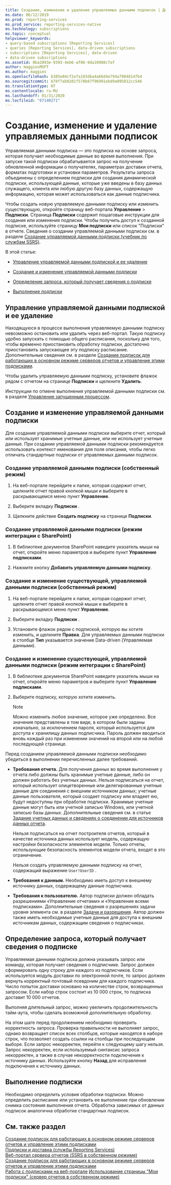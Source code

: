 ```yaml
---
title: Создание, изменение и удаление управляемых данными подписок | Документы Майкрософт
ms.date: 06/12/2019
ms.prod: reporting-services
ms.prod_service: reporting-services-native
ms.technology: subscriptions
ms.topic: conceptual
helpviewer_keywords:
- query-based subscriptions [Reporting Services]
- queries [Reporting Services], data-driven subscriptions
- subscriptions [Reporting Services], data-driven
- data-driven subscriptions
ms.assetid: 0ba2093e-9393-4eb6-af06-9da10988cfaf
author: maggiesMSFT
ms.author: maggies
ms.openlocfilehash: b385e04cf2efa103dba4a66d4e794a7984814fb4
ms.sourcegitcommit: b78f7ab9281f570b87f96991ebd9a095812cc546
ms.translationtype: HT
ms.contentlocale: ru-RU
ms.lasthandoff: 01/31/2020
ms.locfileid: "67140271"
---
```

# <a name="create-modify-and-delete-data-driven-subscriptions"></a>Создание, изменение и удаление управляемых данными подписок
  Управляемая данными подписка — это подписка на основе запроса, которая получает необходимые данные во время выполнения. При запуске такой подписки обрабатывается запрос на получение обновленной информации о получателях, параметрах доставки отчета, форматах подготовки и установки параметров. Результаты запроса объединены с определением подписки для создания динамической подписки, использующей данные, которые уже введены в базу данных служащего, клиента или любую другую базу данных, содержащую информацию, которая может использоваться как данные подписчика.  
  
 Чтобы создать новую управляемую данными подписку или изменить существующую, откройте страницу веб-портала **Управление** > **Подписки**. Страница **Подписки** содержит пошаговые инструкции для создания или изменения подписки. Чтобы получить доступ к созданной подписке, используйте страницу **Мои подписки** или список "Подписки" в отчете. Сведения о создании управляемой данными подписки см. в разделе [Создание управляемой данными подписки (учебник по службам SSRS)](../../reporting-services/create-a-data-driven-subscription-ssrs-tutorial.md).  
  
 В этой статье:  
  
-   [Управление управляемой данными подпиской и ее удаление](#bkmk_manage_and_delete)  
  
-   [Создание и изменение управляемой данными подписки](#bkmk_create_and_modify)  
  
-   [Определение запроса, который получает сведения о подписке](#bkmk_define_query)  
  
-   [Выполнение подписки](#bkmk_run_subscription)  
  
##  <a name="bkmk_manage_and_delete"></a> Управление управляемой данными подпиской и ее удаление  
 Находящуюся в процессе выполнения управляемую данными подписку невозможно остановить или удалить через веб-портал. Такую подписку удобно запускать с помощью общего расписания, поскольку для того, чтобы временно приостановить обработку подписки, достаточно приостановить запускающее эту подписку расписание. Дополнительные сведения см. в разделе [Создание подписок для работающих в основном режиме серверов отчетов и управление этими подписками](../../reporting-services/subscriptions/create-and-manage-subscriptions-for-native-mode-report-servers.md).  
  
 Чтобы удалить управляемую данными подписку, установите флажок рядом с отчетом на странице **Подписки** и щелкните **Удалить**.  
  
 Инструкции по отмене выполнения управляемой данными подписки см. в разделе [Управление запущенным процессом](../../reporting-services/subscriptions/manage-a-running-process.md).  
  
##  <a name="bkmk_create_and_modify"></a> Создание и изменение управляемой данными подписки  
 Для создания управляемой данными подписки выберите отчет, который или использует хранимые учетные данные, или не использует учетные данные. При создании управляемой данными подписки рекомендуется использовать контекст именования для поля описания, чтобы легко отличать стандартные подписки от управляемых данными подписок.  
  
### <a name="to-create-a-data-driven-subscription-native-mode"></a>Создание управляемой данными подписки (собственный режим)  
  
1. На веб-портале перейдите к папке, которая содержит отчет, щелкните отчет правой кнопкой мыши и выберите в раскрывающемся меню пункт **Управление**.  
  
2. Выберите вкладку **Подписки** .  
  
3. Щелкните действие **Создать подписку** на странице **Подписки**.  
  
### <a name="to-create-a-data-driven-subscription-sharepoint-mode"></a>Создание управляемой данными подписки (режим интеграции с SharePoint)  
  
1. В библиотеке документов SharePoint наведите указатель мыши на отчет, откройте меню параметров и выберите пункт **Управление подписками**.  
  
2. Нажмите кнопку **Добавить управляемую данными подписку**.  
  
### <a name="to-modify-an-existing-data-driven-subscription-native-mode"></a>Создание и изменение существующей, управляемой данными подписки (собственный режим)  
  
1. На веб-портале перейдите к папке, которая содержит отчет, щелкните отчет правой кнопкой мыши и выберите в раскрывающемся меню пункт **Управление**.  
  
2. Выберите вкладку **Подписки** .  
  
3. Установите флажок рядом с подпиской, которую вы хотите изменить, и щелкните **Правка**. Для управляемых данными подписки в столбце **Тип** указывается значение Data-driven (Управляемая данными).  
  
### <a name="to-modify-an-existing-data-driven-subscription-sharepoint-mode"></a>Создание и изменение существующей, управляемой данными подписки (режим интеграции с SharePoint)  
  
1.  В библиотеке документов SharePoint наведите указатель мыши на отчет, откройте меню параметров и выберите пункт **Управление подписками**.  
  
2.  Выберите подписку, которую хотите изменить.  
  
    > [!NOTE]  
    > Можно изменить любое значение, которое уже определено. Все значения представлены в том виде, в котором были заданы изначально, за исключением пароля, который используется для доступа к хранилищу данных подписчика. Пароль должен вводиться вновь каждый раз при изменении значений на второй или на любой последующей странице.  
  
  Перед созданием управляемой данными подписки необходимо убедиться в выполнении перечисленных далее требований.  
  
-   **Требования отчета.** Для получения данных во время выполнения у отчета либо должны быть хранимые учетные данные, либо он должен работать без учетных данных. Нельзя подписаться на отчет, который использует олицетворенные или делегированные учетные данные для соединения с внешним источником данных; учетные данные пользователя, который создает подписку или владеет ею, будут недоступны при обработке подписки. Хранимые учетные данные могут быть или учетной записью Windows, или учетной записью базы данных. Дополнительные сведения см. в статье [Задание учетных данных и сведениях о соединении для источников данных отчета](../../reporting-services/report-data/specify-credential-and-connection-information-for-report-data-sources.md).  
  
     Нельзя подписаться на отчет построителя отчетов, который в качестве источника данных использует модель, содержащую настройки безопасности элементов модели. Только отчеты, использующие безопасность элементов модели отчета, входят в это ограничение.  
  
     Нельзя создать управляемую данными подписку на отчет, содержащий выражение `User!UserID` .  
  
-   **Требования к данным.** Необходимо иметь доступ к внешнему источнику данных, содержащему данные подписчика.  
  
-   **Требования к пользователю.** Автор подписки должен обладать разрешениями «Управление отчетами» и «Управление всеми подписками». Дополнительные сведения о разрешениях задачи уровня элемента см. в разделе [Задачи и разрешения](../../reporting-services/security/tasks-and-permissions.md). Автор должен также иметь необходимые учетные данные для доступа к внешним источникам данных, содержащим сведения о подписчиках.  
  
##  <a name="bkmk_define_query"></a> Определение запроса, который получает сведения о подписке  
 Управляемая данными подписка должна указывать запрос или команду, которая получает сведения о подписчике. Запрос должен сформировать одну строку для каждого из подписчиков. Если используется модуль доставки по электронной почте, то запрос должен вернуть корректный почтовый псевдоним для каждого подписчика. Число попыток доставки основано на количестве строк, возвращенных запросом. Если набор строк состоит из 10 000 строк, то подписка доставит 10 000 отчетов.  
  
 Выполняя длительный запрос, можно увеличить продолжительность тайм-аута, чтобы сделать возможной дополнительную обработку.  
  
 На этом шаге перед продолжением необходимо проверить корректность запроса. Проверка правильности не выполняет запрос, однако возвращает список всех столбцов, которые находятся в наборе строк, что позволяет создать ссылки на столбцы при последующем выборе. Если запрос некорректен, перейти к следующему шагу нельзя. Запрос некорректен, если используемый синтаксис запроса некорректен, а также в случае некорректности подключения к источнику данных. Используйте кнопку **Назад** для исправления подключения к источнику данных.  
  
##  <a name="bkmk_run_subscription"></a> Выполнение подписки  
 Необходимо определить условия обработки подписки. Можно определить расписание или установить ее выполнение при обновлении снимка состояния выполнения отчета. Обработка зависимых от данных подписок аналогична обработке стандартных подписок.  
  
## <a name="see-also"></a>См. также раздел  
 [Создание подписок для работающих в основном режиме серверов отчетов и управление этими подписками](../../reporting-services/subscriptions/create-and-manage-subscriptions-for-native-mode-report-servers.md)   
 [Подписки и доставка (службы Reporting Services)](../../reporting-services/subscriptions/subscriptions-and-delivery-reporting-services.md)   
 [Веб-портал сервера отчетов (SSRS в собственном режиме)](../../reporting-services/web-portal-ssrs-native-mode.md)   
 [Создание подписок для работающих в основном режиме серверов отчетов и управление этими подписками](create-and-manage-subscriptions-for-native-mode-report-servers.md)   
 [Работа с подписками на веб-портале](../../reporting-services/working-with-subscriptions-web-portal.md) [Использование страницы "Мои подписки" (сервер отчетов в собственном режиме)](../../reporting-services/subscriptions/use-my-subscriptions-native-mode-report-server.md)  
 